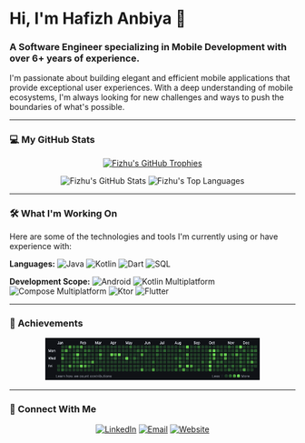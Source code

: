 # Hi, I'm Hafizh Anbiya 👋

### A Software Engineer specializing in Mobile Development with over **6+ years** of experience.

I'm passionate about building elegant and efficient mobile applications that provide exceptional user experiences. With a deep understanding of mobile ecosystems, I'm always looking for new challenges and ways to push the boundaries of what's possible.

---

### 💻 My GitHub Stats

<p align="center">
    <a href="https://github.com/Fizhu"><img src="https://github-profile-trophy.vercel.app/?username=Fizhu&row=1&margin-w=15&margin-h=15" alt="Fizhu's GitHub Trophies" /></a>
</p>

<p align="center">
    <img src="https://github-readme-stats.vercel.app/api?username=Fizhu&show_icons=true&count_private=true&line_height=40&theme=dark" alt="Fizhu's GitHub Stats" />
    <img src="https://github-readme-stats.vercel.app/api/top-langs/?username=Fizhu&hide=html&theme=dark" alt="Fizhu's Top Languages" />
</p>

---

### 🛠️ What I'm Working On

Here are some of the technologies and tools I'm currently using or have experience with:

**Languages:**
![Java](https://img.shields.io/badge/-Java-grey?style=for-the-badge&logo=java&logoColor=FF9000)
![Kotlin](https://img.shields.io/badge/-Kotlin-grey?style=for-the-badge&logo=kotlin&logoColor=7F52FF)
![Dart](https://img.shields.io/badge/-Dart-grey?style=for-the-badge&logo=dart&logoColor=0175C2)
![SQL](https://img.shields.io/badge/-SQL-grey?style=for-the-badge&logo=microsoft-sql-server&logoColor=4479A1)

**Development Scope:**
![Android](https://img.shields.io/badge/-Android-grey?style=for-the-badge&logo=android&logoColor=3DDC84)
![Kotlin Multiplatform](https://img.shields.io/badge/-Kotlin%20Multiplatform-grey?style=for-the-badge&logo=kotlin&logoColor=7F52FF)
![Compose Multiplatform](https://img.shields.io/badge/-Compose%20Multiplatform-grey?style=for-the-badge&logo=compose&logoColor=4285F4)
![Ktor](https://img.shields.io/badge/-Ktor-grey?style=for-the-badge&logo=ktor&logoColor=02B5E2)
![Flutter](https://img.shields.io/badge/-Flutter-grey?style=for-the-badge&logo=flutter&logoColor=02569B)

---

### 🎉 Achievements

<p align="center">
    <img width="75%" alt="2021 Completion" src="https://github.com/Fizhu/Fizhu/blob/master/completion_2021.png?raw=true">
</p>

---

### 💬 Connect With Me

<p align="center">
    <a href="https://www.linkedin.com/in/hafizhanbiya"><img src="https://img.shields.io/badge/-LinkedIn-grey?style=for-the-badge&logo=linkedin&logoColor=0A66C2" alt="LinkedIn" /></a>
    <a href="mailto:hafizhanbiya.dev@gmail.com"><img src="https://img.shields.io/badge/-Email-grey?style=for-the-badge&logo=gmail&logoColor=D14836" alt="Email" /></a>
    <a href="https://fiz.soapmate.id"><img src="https://img.shields.io/badge/-Website-grey?style=for-the-badge&logo=google-chrome&logoColor=4285F4" alt="Website" /></a>
</p>
